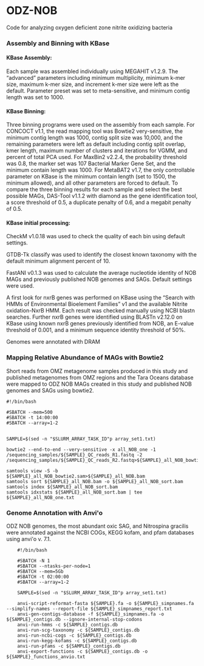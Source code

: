 # ODZ-NOB
Code for analyzing oxygen deficient zone nitrite oxidizing bacteria


### Assembly and Binning with KBase
#### KBase Assembly: 
Each sample was assembled individually using MEGAHIT v1.2.9. The “advanced” parameters including minimum multiplicity, minimum k-mer size, maximum k-mer size, and increment k-mer size were left as the default. Parameter preset was set to meta-sensitive, and minimum contig length was set to 1000. 

#### KBase Binning:
Three binning programs were used on the assembly from each sample.
For CONCOCT v1.1, the read mapping tool was Bowtie2 very-sensitive, the minimum contig length was 1000, contig split size was 10,000, and the remaining parameters were left as default including contig split overlap, kmer length, maximum number of clusters and iterations for VGMM, and percent of total PCA used.
For MaxBin2 v2.2.4, the probability threshold was 0.8, the marker set was 107 Bacterial Marker Gene Set, and the minimum contain length was 1000.
For MetaBAT2 v1.7, the only controllable parameter on KBase is the minimum contain length (set to 1500, the minimum allowed), and all other parameters are forced to default.
To compare the three binning results for each sample and select the best possible MAGs, DAS-Tool v1.1.2 with diamond as the gene identification tool, a score threshold of 0.5, a duplicate penalty of 0.6, and a megabit penalty of 0.5.

#### KBase initial processing:
CheckM v1.0.18 was used to check the quality of each bin using default settings.

GTDB-Tk classify was used to identify the closest known taxonomy with the default minimum alignment percent of 10. 

FastANI v0.1.3 was used to calculate the average nucleotide identity of NOB MAGs and previously published NOB genomes and SAGs. Default settings were used.

A first look for nxrB genes was performed on KBase using the “Search with HMMs of Environmental Bioelement Families” v1 and the available Nitrite oxidation-NxrB HMM. Each result was checked manually using NCBI blastn searches. Further nxrB genes were identified using BLASTn v2.12.0 on KBase using known nxrB genes previously identified from NOB, an E-value threshold of 0.001, and a minimum sequence identity threshold of 50%.

Genomes were annotated with DRAM 

### Mapping Relative Abundance of MAGs with Bowtie2
Short reads from OMZ metagenome samples produced in this study and published metagenomes from OMZ regions and the Tara Oceans database were mapped to ODZ NOB MAGs created in this study and published NOB genomes and SAGs using bowtie2. 

    #!/bin/bash

    #SBATCH --mem=500
    #SBATCH -t 14:00:00
    #SBATCH --array=1-2
    

    SAMPLE=$(sed -n "$SLURM_ARRAY_TASK_ID"p array_set1.txt)

    bowtie2 --end-to-end --very-sensitive -x all_NOB_one -1 /sequencing_samples/${SAMPLE}_QC_reads_R1.fastq -2   /sequencing_samples/${SAMPLE}_QC_reads_R2.fastq>${SAMPLE}_all_NOB_bowtie2.sam

    samtools view -S -b ${SAMPLE}_all_NOB_bowtie2.sam>${SAMPLE}_all_NOB.bam
    samtools sort ${SAMPLE}_all_NOB.bam -o ${SAMPLE}_all_NOB_sort.bam
    samtools index ${SAMPLE}_all_NOB_sort.bam
    samtools idxstats ${SAMPLE}_all_NOB_sort.bam | tee ${SAMPLE}_all_NOB_one.txt


### Genome Annotation with Anvi'o 
ODZ NOB genomes, the most abundant oxic SAG, and Nitrospina gracilis were annotated against the NCBI COGs, KEGG kofam, and pfam databases using anvi'o v. 7.1. 

        #!/bin/bash

        #SBATCH -N 1
        #SBATCH --ntasks-per-node=1
        #SBATCH --mem=5Gb
        #SBATCH -t 02:00:00
        #SBATCH --array=1-2

        SAMPLE=$(sed -n "$SLURM_ARRAY_TASK_ID"p array_set1.txt)

        anvi-script-reformat-fasta ${SAMPLE}.fa -o ${SAMPLE}_simpnames.fa --simplify-names --report-file ${SAMPLE}_simpnames_report.txt
        anvi-gen-contigs-database -f ${SAMPLE}_simpnames.fa -o ${SAMPLE}_contigs.db --ignore-internal-stop-codons
        anvi-run-hmms -c ${SAMPLE}_contigs.db
        anvi-run-scg-taxonomy -c ${SAMPLE}_contigs.db
        anvi-run-ncbi-cogs -c ${SAMPLE}_contigs.db
        anvi-run-kegg-kofams -c ${SAMPLE}_contigs.db
        anvi-run-pfams -c ${SAMPLE}_contigs.db
        anvi-export-functions -c ${SAMPLE}_contigs.db -o ${SAMPLE}_functions_anvio.txt
